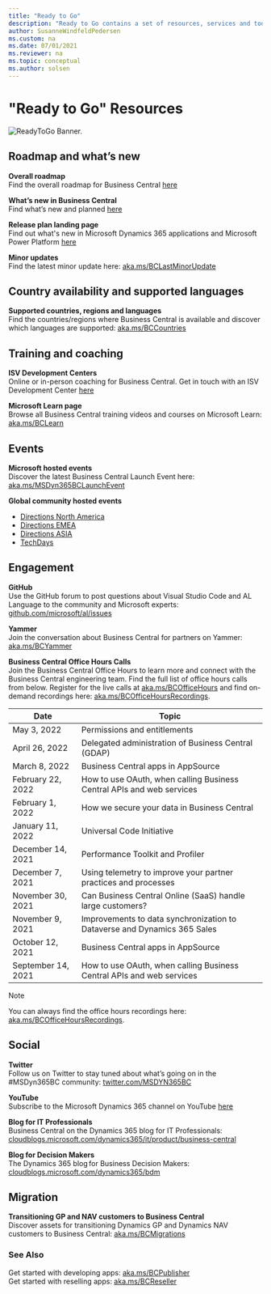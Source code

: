 ```yaml
---
title: "Ready to Go"
description: "Ready to Go contains a set of resources, services and tools to support Microsoft Dynamics 365 Business Central."
author: SusanneWindfeldPedersen
ms.custom: na
ms.date: 07/01/2021
ms.reviewer: na
ms.topic: conceptual
ms.author: solsen
---
```


# "Ready to Go" Resources

![ReadyToGo Banner.](../media/readytogo-banner.png)

## Roadmap and what’s new

**Overall roadmap**  
Find the overall roadmap for Business Central [here](https://dynamics.microsoft.com/roadmap/business-central/)

**What’s new in Business Central**  
Find what’s new and planned [here](/dynamics365/business-central/product-news)

**Release plan landing page**  
Find out what's new in Microsoft Dynamics 365 applications and Microsoft Power Platform [here](/dynamics365/release-plans/)

**Minor updates**  
Find the latest minor update here: [aka.ms/BCLastMinorUpdate](../../whatsnew/whatsnew-update-17-5.md)

## Country availability and supported languages  
**Supported countries, regions and languages**  
Find the countries/regions where Business Central is available and discover which languages are supported: [aka.ms/BCCountries](../../compliance/apptest-countries-and-translations.md)

## Training and coaching 
**ISV Development Centers**  
Online or in-person coaching for Business Central. Get in touch with an ISV Development Center [here](https://partner.microsoft.com/isv-resource-hub/development-centers/find-a-center)  

**Microsoft Learn page**  
Browse all Business Central training videos and courses on Microsoft Learn: [aka.ms/BCLearn](/learn/dynamics365/business-central?WT.mc_id=dyn365bc_landingpage-comms)

## Events

**Microsoft hosted events**  
Discover the latest Business Central Launch Event here: [aka.ms/MSDyn365BCLaunchEvent](https://aka.ms/MSDyn365BCLaunchEvent)  

**Global community hosted events**  
- [Directions North America](https://www.directionsna.com)
- [Directions EMEA](https://directions4partners.com)
- [Directions ASIA](https://directions4partners.com)
- [TechDays](https://navtechdays.com)

## Engagement

**GitHub**  
Use the GitHub forum to post questions about Visual Studio Code and AL Language to the community and Microsoft experts: [github.com/microsoft/al/issues](https://github.com/microsoft/al/issues/) 

**Yammer**  
Join the conversation about Business Central for partners on Yammer: [aka.ms/BCYammer](https://aka.ms/bcyammer)  

**Business Central Office Hours Calls**  
Join the Business Central Office Hours to learn more and connect with the Business Central engineering team. Find the full list of office hours calls from below. Register for the live calls at [aka.ms/BCOfficeHours](https://aka.ms/BCOfficehours) and find on-demand recordings here: [aka.ms/BCOfficeHoursRecordings](https://aka.ms/BCOfficehoursRecordings).

| Date      | Topic |
|--------------|--------------|
|May 3, 2022 | Permissions and entitlements |
|April 26, 2022 | Delegated administration of Business Central (GDAP) |
|March 8, 2022 | Business Central apps in AppSource|
|February 22, 2022 |  How to use OAuth, when calling Business Central APIs and web services|
|February 1, 2022 | How we secure your data in Business Central|
|January 11, 2022 | Universal Code Initiative |
|December 14, 2021 | Performance Toolkit and Profiler|
|December 7, 2021 | Using telemetry to improve your partner practices and processes |
|November 30, 2021 | Can Business Central Online (SaaS) handle large customers?|
|November 9, 2021 |  Improvements to data synchronization to Dataverse and Dynamics 365 Sales|
|October 12, 2021 | Business Central apps in AppSource |
|September 14, 2021 | How to use OAuth, when calling Business Central APIs and web services|

 > [!NOTE]  
 > You can always find the office hours recordings here: [aka.ms/BCOfficeHoursRecordings](https://aka.ms/BCOfficeHoursRecordings).

## Social

**Twitter**  
Follow us on Twitter to stay tuned about what’s going on in the #MSDyn365BC community: [twitter.com/MSDYN365BC](https://www.twitter.com/MSDYN365BC) 

**YouTube**  
Subscribe to the Microsoft Dynamics 365 channel on YouTube [here](https://www.youtube.com/channel/UCJGCg4rB3QSs8y_1FquelBQ) 

**Blog for IT Professionals**  
Business Central on the Dynamics 365 blog for IT Professionals: [cloudblogs.microsoft.com/dynamics365/it/product/business-central](https://cloudblogs.microsoft.com/dynamics365/it/product/business-central/)
 
**Blog for Decision Makers**  
The Dynamics 365 blog for Business Decision Makers: [cloudblogs.microsoft.com/dynamics365/bdm](https://cloudblogs.microsoft.com/dynamics365/bdm/)

## Migration
**Transitioning GP and NAV customers to Business Central**  
Discover assets for transitioning Dynamics GP and Dynamics NAV customers to Business Central: [aka.ms/BCMigrations](https://aka.ms/BCmigrations)

### See Also

Get started with developing apps: [aka.ms/BCPublisher](./get-started.md)  
Get started with reselling apps: [aka.ms/BCReseller](../../administration/get-started-online.md)